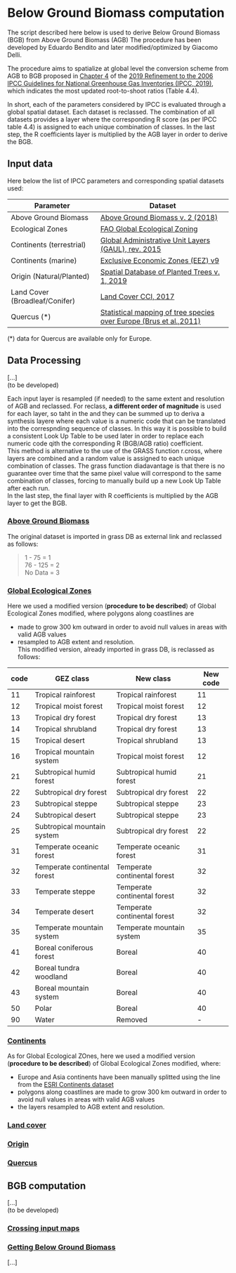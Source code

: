 
# Below Ground Biomass computation

The script described here below is used to derive Below Ground Biomass (BGB) from Above Ground Biomass (AGB)
The procedure has been developed by Eduardo Bendito and later modified/optimized by Giacomo Delli.  

The procedure aims to spatialize at global level the conversion scheme from AGB to BGB proposed in [Chapter 4](https://www.ipcc-nggip.iges.or.jp/public/2019rf/pdf/4_Volume4/19R_V4_Ch04_Forest%20Land.pdf) of the [2019 Refinement to the 2006 IPCC Guidelines for National Greenhouse Gas Inventories (IPCC, 2019)](https://www.ipcc.ch/report/2019-refinement-to-the-2006-ipcc-guidelines-for-national-greenhouse-gas-inventories/), which indicates the most updated root-to-shoot ratios (Table 4.4).  


In short, each of the parameters considered by IPCC is evaluated through a global spatial dataset. Each dataset is reclassed. The combination of all datasets provides a layer where the corresponding R score (as per IPCC table 4.4) is assigned to each unique combination of classes. In the last step, the R coefficients layer is multiplied by the AGB layer in order to derive the BGB.



## Input data

Here below the list of IPCC parameters and corresponding spatial datasets used:

| Parameter                      | Dataset                                                                                                                            |
|--------------------------------|------------------------------------------------------------------------------------------------------------------------------------|
| Above Ground Biomass           | [Above Ground Biomass  v. 2 (2018)](https://catalogue.ceda.ac.uk/uuid/84403d09cef3485883158f4df2989b0c)                            |
| Ecological Zones               | [FAO Global Ecological Zoning](http://www.fao.org/geonetwork/srv/en/main.home)                                                     |
| Continents (terrestrial)       | [Global Administrative Unit Layers (GAUL), rev. 2015](http://www.fao.org/geonetwork/srv/en/metadata.show?id=12691)                 |
| Continents (marine)            | [Exclusive Economic Zones (EEZ) v9](http://www.marineregions.org/downloads.php)                                                    |
| Origin (Natural/Planted)       | [Spatial Database of Planted Trees v. 1, 2019](http://data.globalforestwatch.org/datasets/224e00192f6d408fa5147bbfc13b62dd)        |
| Land Cover (Broadleaf/Conifer) | [Land Cover CCI, 2017](http://maps.elie.ucl.ac.be/CCI/viewer/index.html)                                                           |
| Quercus (*)                    | [Statistical mapping of tree species over Europe (Brus et al.,2011)](http://dataservices.efi.int/tree-species-map/register.php)    |  

(*) data for Quercus are available only for Europe.

## Data Processing   
[...]  
(to be developed)

Each input layer is resampled (if needed) to the same extent and resolution of AGB and reclassed. For reclass, **a different order of magnitude** is used for each layer, so taht in the and they can be summed up to deriva a synthesis layere where each value is a numeric code that can be translated into the correspnding sequence of classes. In this way it is possible to build a consistent Look Up Table to be used later in order to replace each numeric code qith the corresponding R (BGB/AGB ratio) coefficient.  
This method is alternative to the use of the GRASS function r.cross, where layers are combined and a random value is assigned to each unique combination of classes. The grass function diadavantage is that there is no guarantee over time that the same pixel value will correspond to the same combination of classes, forcing to manually build up a new Look Up Table after each run.  
In the last step, the final layer with R coefficients is multiplied by the AGB layer to get the BGB.  

### [Above Ground Biomass](https://github.com/giacomo-gcad/carbon/tree/master/bgb_processing/AGB)  
The original dataset is imported in grass DB as external link and reclassed as follows:  

> 1  - 75 = 1  
> 76 - 125 = 2  
> No Data = 3  

### [Global Ecological Zones](https://github.com/giacomo-gcad/carbon/tree/master/bgb_processing/GEZ_2010)  
Here we used a modified version (**procedure to be described**) of Global Ecological Zones modified, where polygons along coastlines are 
- made to grow 300 km outward in order to avoid null values in areas with valid AGB values  
- resampled to AGB extent and resolution.  
This modified version, already imported in grass DB, is reclassed as follows:  

| code | GEZ class                    | New class                    | New code |
|------|------------------------------|------------------------------|----------|
| 11   | Tropical rainforest          | Tropical rainforest          | 11       |
| 12   | Tropical moist forest        | Tropical moist forest        | 12       |
| 13   | Tropical dry forest          | Tropical dry forest          | 13       |
| 14   | Tropical shrubland           | Tropical dry forest          | 13       |
| 15   | Tropical desert              | Tropical shrubland           | 13       |
| 16   | Tropical mountain system     | Tropical moist forest        | 12       |
| 21   | Subtropical humid forest     | Subtropical humid forest     | 21       |
| 22   | Subtropical dry forest       | Subtropical dry forest       | 22       |
| 23   | Subtropical steppe           | Subtropical steppe           | 23       |
| 24   | Subtropical desert           | Subtropical steppe           | 23       |
| 25   | Subtropical mountain system  | Subtropical dry forest       | 22       |
| 31   | Temperate oceanic forest     | Temperate oceanic forest     | 31       |
| 32   | Temperate continental forest | Temperate continental forest | 32       |
| 33   | Temperate steppe             | Temperate continental forest | 32       |
| 34   | Temperate desert             | Temperate continental forest | 32       |
| 35   | Temperate mountain system    | Temperate mountain system    | 35       |
| 41   | Boreal coniferous forest     | Boreal                       | 40       |
| 42   | Boreal tundra woodland       | Boreal                       | 40       |
| 43   | Boreal mountain system       | Boreal                       | 40       |
| 50   | Polar                        | Boreal                       | 40       |
| 90   | Water                        | Removed                      | -        |


### [Continents](https://github.com/giacomo-gcad/carbon/tree/master/bgb_processing/Continents)  
As for Global Ecological ZOnes, here we used a modified version (**procedure to be described**) of Global Ecological Zones modified, where:  
- Europe and Asia continents have been manually splitted using the line from the [ESRI Continents dataset](https://www.arcgis.com/home/item.html?id=a3cb207855b348a297ab85261743351d)  
- polygons along coastlines are made to grow 300 km outward in order to avoid null values in areas with valid AGB values  
- the layers resampled to AGB extent and resolution.  

### [Land cover](https://github.com/giacomo-gcad/carbon/tree/master/bgb_processing/LandCover)  

### [Origin]()  

### [Quercus]()  

## BGB computation   
[...]  
(to be developed)

### [Crossing input maps]()  

### [Getting Below Ground Biomass]()  

[...]  


